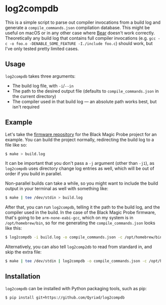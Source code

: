 # log2compdb

This is a simple script to parse out compiler invocations from a build log and generate a `compile_commands.json`
compilation database. This might be useful on macOS or in any other case where [Bear](https://github.com/rizsotto/Bear)
doesn't work correctly. Theoretically any build log that contains full compiler invocations (e.g. `gcc -c -o foo.o
-DENABLE_SOME_FEATURE -I./include foo.c`) should work, but I've only tested pretty limited cases.

## Usage

`log2compdb` takes three arguments:

- The build log file, with `-i`/`--in`
- The path to the desired output file (defaults to `compile_commands.json` in the current directory)
- The compiler used in that build log — an absolute path works best, but isn't required

## Example

Let's take the [firmware repository](https://github.com/blackmagic-debug/blackmagic) for the Black Magic Probe
project for an example. You can build the project normally, redirecting the build log to a file like so:

```bash
$ make > build.log
```

It can be important that you don't pass a `-j` argument (other than `-j1`), as `log2compdb` uses directory change
log entries as well, which will be out of order if you build in parallel.

Non-parallel builds can take a while, so you might want to include the build output in your terminal as well with
something like:

```bash
$ make | tee /dev/stdin > build.log
```

After that, you can run `log2compdb`, telling it the path to the build log, and the compiler used in the build.
In the case of the Black Magic Probe firmware, that's going to be `arm-none-eabi-gcc`, which on my system is in
`/opt/homebrew/bin`, so for me generating the `compile_commands.json` looks like this:

```bash
$ log2compdb -i build.log -o compile_commands.json -c /opt/homebrew/bin/arm-none-eabi-gcc
```

Alternatively, you can also tell `log2comp2db` to read from standard in, and skip the extra file:

```bash
$ make | tee /dev/stdin | log2compdb -o compile_commands.json -c /opt/homebrew/bin/arm-none-eabi/gcc
```

## Installation

`log2compdb` can be installed with Python packaging tools, such as pip:

```bash
$ pip install git+https://github.com/Qyriad/log2compdb
```
